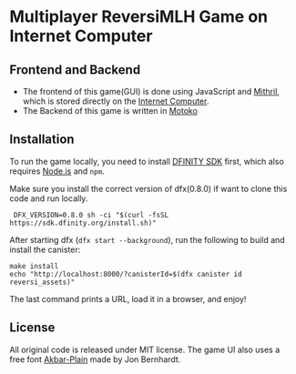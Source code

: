 # Multiplayer ReversiMLH Game on Internet Computer

## Frontend and Backend

- The frontend of this game(GUI) is done using JavaScript and [Mithril], which is stored directly on the [Internet Computer].
- The Backend of this game is written in [Motoko]
## Installation

To run the game locally, you need to install [DFINITY SDK] first, which also requires [Node.js] and `npm`.

Make sure you install the correct version of dfx(0.8.0) if want to clone this code and run locally.
```
 DFX_VERSION=0.8.0 sh -ci "$(curl -fsSL https://sdk.dfinity.org/install.sh)"
```

After starting dfx (`dfx start --background`), run the following to build and install the canister:

```
make install
echo "http://localhost:8000/?canisterId=$(dfx canister id reversi_assets)"
```

The last command prints a URL, load it in a browser, and enjoy!

## License

All original code is released under MIT license.
The game UI also uses a free font [Akbar-Plain] made by Jon Bernhardt.

[DFINITY SDK]: https://sdk.dfinity.org/docs/
[Internet Computer]: https://dfinity.org/
[Motoko]: https://dfinity.org/
[Mithril]: https://mithril.js.org/
[Node.js]: https://nodejs.org/
[Akbar-Plain]: https://www.wobblymusic.com/groening/akbar.html
